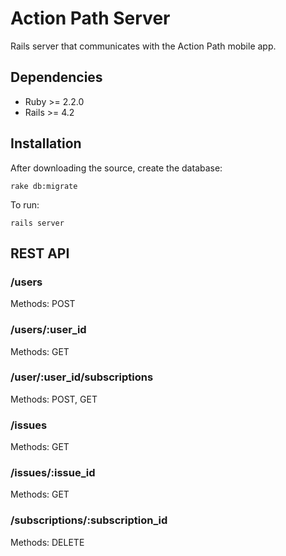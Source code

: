 # Action Path Server
Rails server that communicates with the Action Path mobile app.

## Dependencies

* Ruby >= 2.2.0
* Rails >= 4.2

## Installation

After downloading the source, create the database:

    rake db:migrate

To run:

    rails server
    
## REST API

### /users

Methods: POST

### /users/:user_id

Methods: GET

### /user/:user_id/subscriptions

Methods: POST, GET

### /issues

Methods: GET

### /issues/:issue_id

Methods: GET

### /subscriptions/:subscription_id

Methods: DELETE
